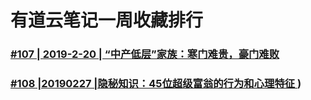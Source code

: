 # 有道云笔记一周收藏排行
### [#107 | 2019-2-20 | “中产低层”家族：寒门难贵，豪门难败 ](https://github.com/yangzhongchao1011/youdao-node-weekly/107-20190220.md)
### [#108 |20190227 |隐秘知识：45位超级富翁的行为和心理特征 ](https://github.com/yangzhongchao1011/youdao-node-weekly/108-20190227.md))

